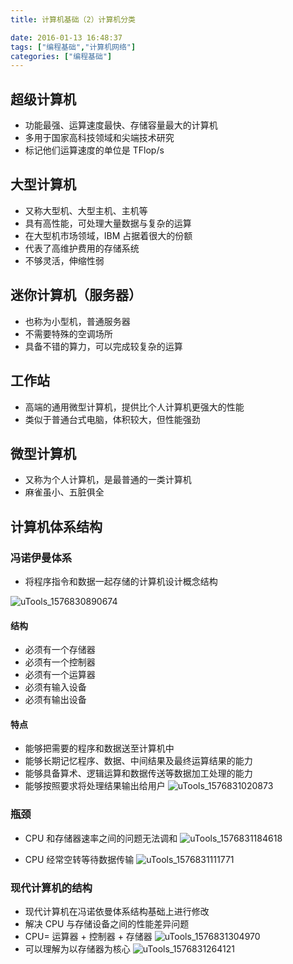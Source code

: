 ```yaml
---
title: 计算机基础（2）计算机分类

date: 2016-01-13 16:48:37
tags: ["编程基础","计算机网络"]
categories: ["编程基础"]
---
```


## 超级计算机

- 功能最强、运算速度最快、存储容量最大的计算机
- 多用于国家高科技领域和尖端技术研究
- 标记他们运算速度的单位是 TFlop/s

## 大型计算机

- 又称大型机、大型主机、主机等
- 具有高性能，可处理大量数据与复杂的运算
- 在大型机市场领域，IBM 占据着很大的份额
- 代表了高维护费用的存储系统
- 不够灵活，伸缩性弱

## 迷你计算机（服务器）

- 也称为小型机，普通服务器
- 不需要特殊的空调场所
- 具备不错的算力，可以完成较复杂的运算

## 工作站

- 高端的通用微型计算机，提供比个人计算机更强大的性能
- 类似于普通台式电脑，体积较大，但性能强劲

## 微型计算机

- 又称为个人计算机，是最普通的一类计算机
- 麻雀虽小、五脏俱全

## 计算机体系结构

### 冯诺伊曼体系

- 将程序指令和数据一起存储的计算机设计概念结构

![uTools_1576830890674](https://tva3.sinaimg.cn/large/a616b9a4gy1ga39wb95esj20ve0dpdju.jpg)

#### 结构

- 必须有一个存储器
- 必须有一个控制器
- 必须有一个运算器
- 必须有输入设备
- 必须有输出设备

#### 特点

- 能够把需要的程序和数据送至计算机中
- 能够长期记忆程序、数据、中间结果及最终运算结果的能力
- 能够具备算术、逻辑运算和数据传送等数据加工处理的能力
- 能够按照要求将处理结果输出给用户
![uTools_1576831020873](https://tvax3.sinaimg.cn/large/a616b9a4gy1ga39yim5h3j20va0ggjul.jpg)

### 瓶颈

- CPU 和存储器速率之间的问题无法调和
![uTools_1576831184618](https://tvax4.sinaimg.cn/large/a616b9a4gy1ga3a1dc2j4j20w90fw784.jpg)

- CPU 经常空转等待数据传输
![uTools_1576831111771](https://tva4.sinaimg.cn/large/a616b9a4gy1ga3a0a8iozj20tp0f3whx.jpg)

### 现代计算机的结构

- 现代计算机在冯诺依曼体系结构基础上进行修改
- 解决 CPU 与存储设备之间的性能差异问题
- CPU= 运算器 + 控制器 + 存储器
![uTools_1576831304970](https://tva4.sinaimg.cn/large/a616b9a4gy1ga3a3ekn3zj20wc0gmwhv.jpg)
- 可以理解为以存储器为核心
![uTools_1576831264121](https://tva4.sinaimg.cn/large/a616b9a4gy1ga3a2qbknhj20nt0fcju5.jpg)
